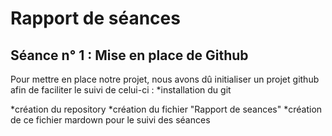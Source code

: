 Rapport de séances
==
Séance n° 1 :  Mise en place de Github
-
  
  <p> Pour mettre en place notre projet, nous avons dû initialiser un projet github afin de faciliter le suivi de celui-ci : 
*installation du git <p>
*création du repository 
*création du fichier "Rapport de seances" 
*création de ce fichier mardown pour le suivi des séances 

